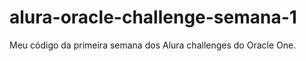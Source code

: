 # alura-oracle-challenge-semana-1
Meu código da primeira semana dos Alura challenges do Oracle One.
